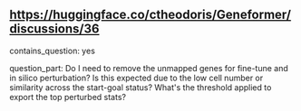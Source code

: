 ## https://huggingface.co/ctheodoris/Geneformer/discussions/36

contains_question: yes

question_part: Do I need to remove the unmapped genes for fine-tune and in silico perturbation? Is this expected due to the low cell number or similarity across the start-goal status? What's the threshold applied to export the top perturbed stats?